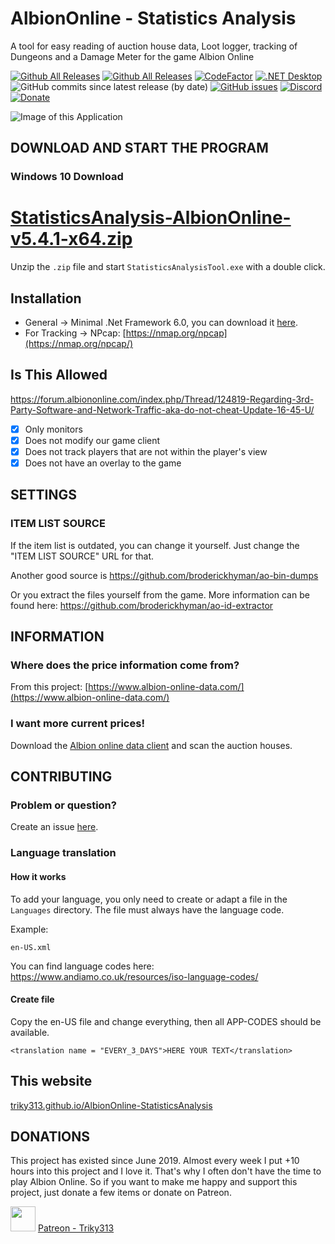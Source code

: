 AlbionOnline - Statistics Analysis
===================

A tool for easy reading of auction house data, Loot logger, tracking of Dungeons and a Damage Meter for the game Albion Online

[![Github All Releases](https://img.shields.io/github/v/release/Triky313/AlbionOnline-StatisticsAnalysis)](https://github.com/Triky313/AlbionOnline-StatisticsAnalysis/releases)
[![Github All Releases](https://img.shields.io/github/downloads/Triky313/AlbionOnline-StatisticsAnalysis/total.svg)](https://github.com/Triky313/AlbionOnline-StatisticsAnalysis/releases) 
[![CodeFactor](https://www.codefactor.io/repository/github/triky313/albiononline-statisticsanalysis/badge/master)](https://www.codefactor.io/repository/github/triky313/albiononline-statisticsanalysis/overview/master)
[![.NET Desktop](https://github.com/Triky313/AlbionOnline-StatisticsAnalysis/actions/workflows/dotnet-desktop.yml/badge.svg)](https://github.com/Triky313/AlbionOnline-StatisticsAnalysis/actions/workflows/dotnet-desktop.yml)
![GitHub commits since latest release (by date)](https://img.shields.io/github/commits-since/Triky313/AlbionOnline-StatisticsAnalysis/latest?color=AF3B7F)
[![GitHub issues](https://img.shields.io/github/issues/Triky313/AlbionOnline-StatisticsAnalysis)](https://github.com/Triky313/AlbionOnline-StatisticsAnalysis/issues)
[![Discord](https://img.shields.io/badge/discord-join-blueviolet)](https://discord.gg/6dGTvuF5nJ) 
[![Donate](https://img.shields.io/badge/paypal-donate-1e477a)](https://www.paypal.me/schultzaaron)

![Image of this Application](https://user-images.githubusercontent.com/14247773/147143464-c36d0cba-dddb-4b34-bd2e-11e3f65e3289.png)

## DOWNLOAD AND START THE PROGRAM
### Windows 10 Download
# [StatisticsAnalysis-AlbionOnline-v5.4.1-x64.zip](https://github.com/Triky313/AlbionOnline-StatisticsAnalysis/releases/download/5.4.1/StatisticsAnalysis-AlbionOnline-v5.4.1-x64.zip)
Unzip the `.zip` file and start `StatisticsAnalysisTool.exe` with a double click.

## Installation
 - General -> Minimal .Net Framework 6.0, you can download it [here](https://dotnet.microsoft.com/download).
 - For Tracking -> NPcap: [https://nmap.org/npcap](https://nmap.org/npcap/)
 
## Is This Allowed
https://forum.albiononline.com/index.php/Thread/124819-Regarding-3rd-Party-Software-and-Network-Traffic-aka-do-not-cheat-Update-16-45-U/

- [x] Only monitors
- [x] Does not modify our game client
- [x] Does not track players that are not within the player's view
- [x] Does not have an overlay to the game

## SETTINGS 

### ITEM LIST SOURCE
If the item list is outdated, you can change it yourself. Just change the "ITEM LIST SOURCE" URL for that. 

Another good source is https://github.com/broderickhyman/ao-bin-dumps

Or you extract the files yourself from the game. More information can be found here: https://github.com/broderickhyman/ao-id-extractor


## INFORMATION

### Where does the price information come from?
From this project: [https://www.albion-online-data.com/](https://www.albion-online-data.com/)

### I want more current prices!
Download the [Albion online data client](https://www.albion-online-data.com/) and scan the auction houses.


## CONTRIBUTING

### Problem or question?
Create an issue [here](https://github.com/Triky313/AlbionOnline-StatisticsAnalysis/issues).

### Language translation

#### How it works
To add your language, you only need to create or adapt a file in the `Languages` directory.
The file must always have the language code. 

Example:
```
en-US.xml
```

You can find language codes here: https://www.andiamo.co.uk/resources/iso-language-codes/

#### Create file
Copy the en-US file and change everything, then all APP-CODES should be available. 
```
<translation name = "EVERY_3_DAYS">HERE YOUR TEXT</translation>
```

## This website
[triky313.github.io/AlbionOnline-StatisticsAnalysis](https://triky313.github.io/AlbionOnline-StatisticsAnalysis/)

## DONATIONS
This project has existed since June 2019. Almost every week I put +10 hours into this project and I love it. That's why I often don't have the time to play Albion Online. So if you want to make me happy and support this project, just donate a few items or donate on Patreon.

<img src="https://user-images.githubusercontent.com/14247773/166248069-3211a206-b475-4e83-860b-e5c51b9554bf.png" data-canonical-src="https://www.patreon.com/triky313" width="40" height="40" /> [Patreon - Triky313](https://www.patreon.com/triky313)
